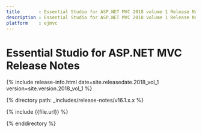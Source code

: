 ```yaml
---
title       : Essential Studio for ASP.NET MVC 2018 volume 1 Release Notes
description : Essential Studio for ASP.NET MVC 2018 volume 1 Release Notes
platform    : ejmvc
---
```


# Essential Studio for ASP.NET MVC Release Notes

{% include release-info.html date=site.releasedate.2018_vol_1 version=site.version.2018_vol_1 %} 

{% directory path: _includes/release-notes/v16.1.x.x %}

{% include {{file.url}} %}

{% enddirectory %}
